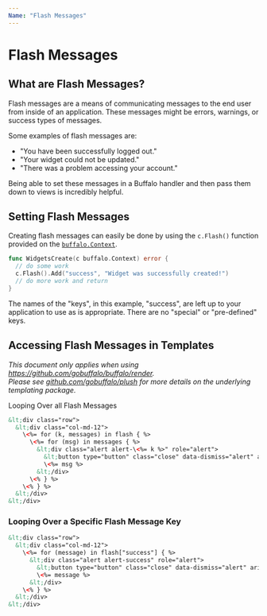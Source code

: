```yaml
---
Name: "Flash Messages"
---
```


# Flash Messages

## What are Flash Messages?

Flash messages are a means of communicating messages to the end user from inside of an application. These messages might be errors, warnings, or success types of messages.

Some examples of flash messages are:

* "You have been successfully logged out."
* "Your widget could not be updated."
* "There was a problem accessing your account."

Being able to set these messages in a Buffalo handler and then pass them down to views is incredibly helpful.

## Setting Flash Messages

Creating flash messages can easily be done by using the `c.Flash()` function provided on the [`buffalo.Context`](/en/context).

```go
func WidgetsCreate(c buffalo.Context) error {
  // do some work
  c.Flash().Add("success", "Widget was successfully created!")
  // do more work and return
}
```

The names of the "keys", in this example, "success", are left up to your application to use as is appropriate. There are no "special" or "pre-defined" keys.

## Accessing Flash Messages in Templates

<p>
<em>This document only applies when using <a href="https://github.com/gobuffalo/buffalo/tree/master/render" rel="nofollow">https://github.com/gobuffalo/buffalo/render</a>.</em><br>
<em>Please see <a href="https://github.com/gobuffalo/plush" target="_blank">github.com/gobuffalo/plush</a> for more details on the underlying templating package.</em>
</p

### Looping Over all Flash Messages

```html
&lt;div class="row">
  &lt;div class="col-md-12">
    \<%= for (k, messages) in flash { %>
      \<%= for (msg) in messages { %>
        &lt;div class="alert alert-\<%= k %>" role="alert">
          &lt;button type="button" class="close" data-dismiss="alert" aria-label="Close"><span aria-hidden="true">&times;</span></button>
          \<%= msg %>
        &lt;/div>
      \<% } %>
    \<% } %>
  &lt;/div>
&lt;/div>
```

### Looping Over a Specific Flash Message Key

```html
&lt;div class="row">
  &lt;div class="col-md-12">
    \<%= for (message) in flash["success"] { %>
      &lt;div class="alert alert-success" role="alert">
        &lt;button type="button" class="close" data-dismiss="alert" aria-label="Close">&lt;span aria-hidden="true">&times;</span></button>
        \<%= message %>
      &lt;/div>
    \<% } %>
  &lt;/div>
&lt;/div>
```
